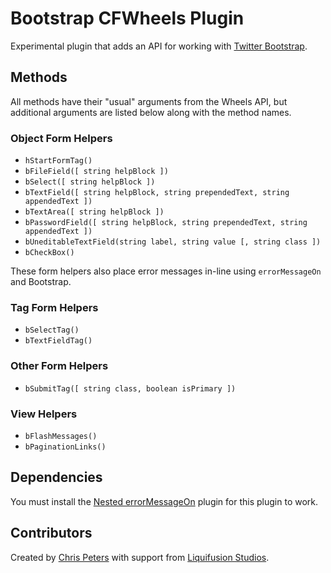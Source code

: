 # Bootstrap CFWheels Plugin

Experimental plugin that adds an API for working with [Twitter Bootstrap][1].

## Methods

All methods have their "usual" arguments from the Wheels API, but additional arguments are listed below along with the
method names.

### Object Form Helpers

  * `hStartFormTag()`
  * `bFileField([ string helpBlock ])`
  * `bSelect([ string helpBlock ])`
  * `bTextField([ string helpBlock, string prependedText, string appendedText ])`
  * `bTextArea([ string helpBlock ])`
  * `bPasswordField([ string helpBlock, string prependedText, string appendedText ])`
  * `bUneditableTextField(string label, string value [, string class ])`
  * `bCheckBox()`

These form helpers also place error messages in-line using `errorMessageOn` and Bootstrap.

### Tag Form Helpers

  * `bSelectTag()`
  * `bTextFieldTag()`

### Other Form Helpers

  * `bSubmitTag([ string class, boolean isPrimary ])`

### View Helpers

  * `bFlashMessages()`
  * `bPaginationLinks()`

## Dependencies

You must install the [Nested errorMessageOn][2] plugin for this plugin to work.

## Contributors

Created by [Chris Peters][3] with support from [Liquifusion Studios][4].

[1]: http://twitter.github.com/bootstrap/
[2]: http://cfwheels.org/plugins/listing/78
[3]: http://cfwheels.org/user/profile/1
[4]: http://liquifusion.com/